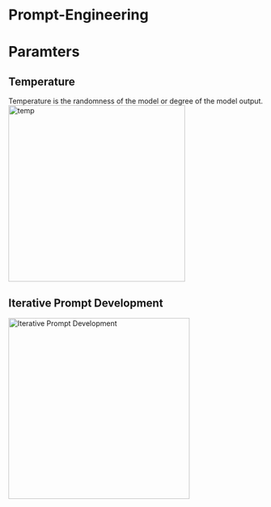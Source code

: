 # Prompt-Engineering

# Paramters 

## Temperature
Temperature is the randomness of the model or degree of the model output.
<img width="349" alt="temp" src="https://github.com/Uttam-Grade-McK/Prompt-Engineering/assets/47376167/a5cfe8fa-32a2-4d56-b4c9-3eca9095d0f1">


## Iterative Prompt Development
<img width="358" alt="Iterative Prompt Development" src="https://github.com/Uttam-Grade-McK/Prompt-Engineering/assets/47376167/079d2300-5fbe-4d8a-9b92-1074e62d0e4e">
